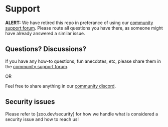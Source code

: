 # Support 

**ALERT:** We have retired this repo in preferance of using our [community support forum](https://community.zoo.dev/). Please route all questions you have there, as someone might have already answered a similar issue.

## Questions? Discussions?

If you have any how-to questions, fun anecdotes, etc, please share them in the [community support forum](https://community.zoo.dev/).

OR

Feel free to share anything in our [community discord](https://discord.gg/S9yW9rjGhF).

## Security issues

Please refer to [zoo.dev/security] for how we handle what is considered a security issue and how to reach us!
